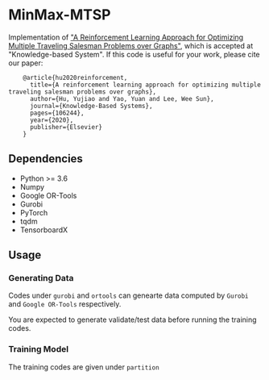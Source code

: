 # MinMax-MTSP
Implementation of ["A Reinforcement Learning Approach for Optimizing Multiple Traveling Salesman Problems over Graphs"](https://www.sciencedirect.com/science/article/abs/pii/S0950705120304445?dgcid=rss_sd_all), which is accepted at "Knowledge-based System". If this code is useful for your work, please cite our paper:

		@article{hu2020reinforcement,
		  title={A reinforcement learning approach for optimizing multiple traveling salesman problems over graphs},
		  author={Hu, Yujiao and Yao, Yuan and Lee, Wee Sun},
		  journal={Knowledge-Based Systems},
		  pages={106244},
		  year={2020},
		  publisher={Elsevier}
		}

## Dependencies
* Python >= 3.6
* Numpy
* Google OR-Tools
* Gurobi
* PyTorch
* tqdm
* TensorboardX

## Usage
### Generating Data
Codes under `gurobi` and `ortools` can genearte data computed by `Gurobi` and `Google OR-Tools` respectively.

You are expected to generate validate/test data before running the training codes.

### Training Model
The training codes are given under `partition`
